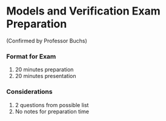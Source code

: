 # Models and Verification Exam Preparation

(Confirmed by Professor Buchs)
### Format for Exam
1. 20 minutes preparation
2. 20 minutes presentation

### Considerations
1. 2 questions from possible list
2. No notes for preparation time
